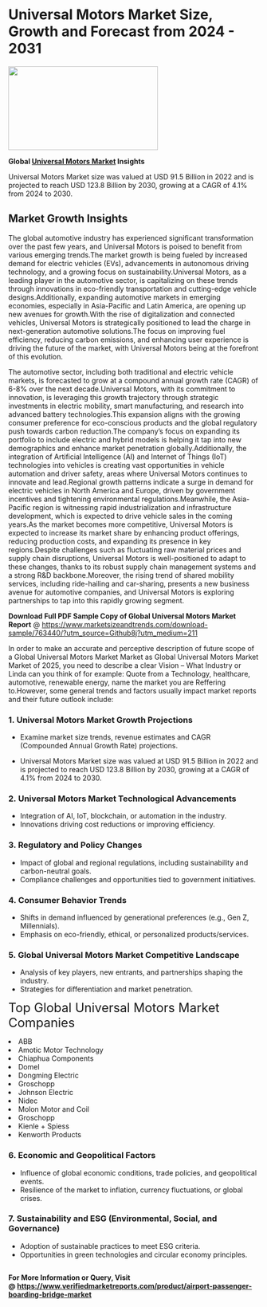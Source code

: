 <H1>Universal Motors Market Size, Growth and Forecast from 2024 - 2031</H1><img class="aligncenter size-medium wp-image-584254" src="https://thirdeyenews.in/wp-content/uploads/2024/09/Global-Market-Research-300x168.jpeg" alt="" width="300" height="168" /><p><strong>Global&nbsp;<a href="https://www.marketsizeandtrends.com/download-sample/763440/?utm_source=Github8j?utm_medium=211">Universal Motors Market</a> Insights</strong></p><p>Universal Motors Market size was valued at USD 91.5 Billion in 2022 and is projected to reach USD 123.8 Billion by 2030, growing at a CAGR of 4.1% from 2024 to 2030.</p><p><h2>Market Growth Insights</h2> <p>The global automotive industry has experienced significant transformation over the past few years, and Universal Motors is poised to benefit from various emerging trends.The market growth is being fueled by increased demand for electric vehicles (EVs), advancements in autonomous driving technology, and a growing focus on sustainability.Universal Motors, as a leading player in the automotive sector, is capitalizing on these trends through innovations in eco-friendly transportation and cutting-edge vehicle designs.Additionally, expanding automotive markets in emerging economies, especially in Asia-Pacific and Latin America, are opening up new avenues for growth.With the rise of digitalization and connected vehicles, Universal Motors is strategically positioned to lead the charge in next-generation automotive solutions.The focus on improving fuel efficiency, reducing carbon emissions, and enhancing user experience is driving the future of the market, with Universal Motors being at the forefront of this evolution.</p> <p>The automotive sector, including both traditional and electric vehicle markets, is forecasted to grow at a compound annual growth rate (CAGR) of 6-8% over the next decade.Universal Motors, with its commitment to innovation, is leveraging this growth trajectory through strategic investments in electric mobility, smart manufacturing, and research into advanced battery technologies.This expansion aligns with the growing consumer preference for eco-conscious products and the global regulatory push towards carbon reduction.The company’s focus on expanding its portfolio to include electric and hybrid models is helping it tap into new demographics and enhance market penetration globally.Additionally, the integration of Artificial Intelligence (AI) and Internet of Things (IoT) technologies into vehicles is creating vast opportunities in vehicle automation and driver safety, areas where Universal Motors continues to innovate and lead.Regional growth patterns indicate a surge in demand for electric vehicles in North America and Europe, driven by government incentives and tightening environmental regulations.Meanwhile, the Asia-Pacific region is witnessing rapid industrialization and infrastructure development, which is expected to drive vehicle sales in the coming years.As the market becomes more competitive, Universal Motors is expected to increase its market share by enhancing product offerings, reducing production costs, and expanding its presence in key regions.Despite challenges such as fluctuating raw material prices and supply chain disruptions, Universal Motors is well-positioned to adapt to these changes, thanks to its robust supply chain management systems and a strong R&D backbone.Moreover, the rising trend of shared mobility services, including ride-hailing and car-sharing, presents a new business avenue for automotive companies, and Universal Motors is exploring partnerships to tap into this rapidly growing segment.</p> <p><span class=""><strong>Download Full PDF Sample Copy of Global Universal Motors Market Report</strong> @ <a href="https://www.marketsizeandtrends.com/download-sample/763440/?utm_source=Github8j?utm_medium=211" target="_blank">https://www.marketsizeandtrends.com/download-sample/763440/?utm_source=Github8j?utm_medium=211</a></span></p><p>In order to make an accurate and perceptive description of future scope of a Global&nbsp;Universal Motors Market Market as Global&nbsp;Universal Motors Market Market of 2025, you need to describe a clear Vision &ndash; What Industry or Linda can you think of for example: Quote from a Technology, healthcare, automotive, renewable energy, name the market you are Reffering to.However, some general trends and factors usually impact market reports and their future outlook include:</p><h3>1.&nbsp;<strong>Universal Motors Market Growth Projections</strong></h3><ul><li>Examine market size trends, revenue estimates and CAGR (Compounded Annual Growth Rate) projections.</li><li><p>Universal Motors Market size was valued at USD 91.5 Billion in 2022 and is projected to reach USD 123.8 Billion by 2030, growing at a CAGR of 4.1% from 2024 to 2030.</p></li></ul><h3>2.&nbsp;<strong>Universal Motors Market Technological Advancements</strong></h3><ul><li>Integration of AI, IoT, blockchain, or automation in the industry.</li><li>Innovations driving cost reductions or improving efficiency.</li></ul><h3>3.&nbsp;<strong>Regulatory and Policy Changes</strong></h3><ul><li>Impact of global and regional regulations, including sustainability and carbon-neutral goals.</li><li>Compliance challenges and opportunities tied to government initiatives.</li></ul><h3>4.&nbsp;<strong>Consumer Behavior Trends</strong></h3><ul><li>Shifts in demand influenced by generational preferences (e.g., Gen Z, Millennials).</li><li>Emphasis on eco-friendly, ethical, or personalized products/services.</li></ul><h3>5.&nbsp;<strong>Global Universal Motors Market Competitive Landscape</strong></h3><ul><li>Analysis of key players, new entrants, and partnerships shaping the industry.</li><li>Strategies for differentiation and market penetration.</li></ul><p data-pm-slice="1 1 []"><span style="color: inherit; font-family: inherit; font-size: 25px;">Top Global Universal Motors Market Companies</span></p><div class="" data-test-id=""><p><li>ABB</li><li> Amotic Motor Technology</li><li> Chiaphua Components</li><li> Domel</li><li> Dongming Electric</li><li> Groschopp</li><li> Johnson Electric</li><li> Nidec</li><li> Molon Motor and Coil</li><li> Groschopp</li><li> Kienle + Spiess</li><li> Kenworth Products</li></p></div><h3>6.&nbsp;<strong>Economic and Geopolitical Factors</strong></h3><ul><li>Influence of global economic conditions, trade policies, and geopolitical events.</li><li>Resilience of the market to inflation, currency fluctuations, or global crises.</li></ul><h3>7.&nbsp;<strong>Sustainability and ESG (Environmental, Social, and Governance)</strong></h3><ul><li>Adoption of sustainable practices to meet ESG criteria.</li><li>Opportunities in green technologies and circular economy principles.</li></ul><h2><strong style="font-size: 14px;">For More Information or Query, Visit @&nbsp;</strong><a style="background-color: #ffffff; font-size: 14px;" href="https://www.marketsizeandtrends.com/report/universal-motors-market/" target="_blank">https://www.verifiedmarketreports.com/product/airport-passenger-boarding-bridge-market</a></h2>